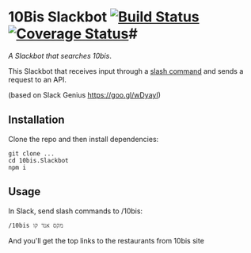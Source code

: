 # 10Bis Slackbot [![Build Status](https://secure.travis-ci.org/GuyKh/10bis.Slackbot.svg?branch=master)](https://travis-ci.org/GuyKh/10bis.Slackbot) [![Coverage Status](https://coveralls.io/repos/github/GuyKh/10bis.Slackbot/badge.svg?branch=master)](https://coveralls.io/github/GuyKh/10bis.Slackbot?branch=master)#

_A Slackbot that searches 10bis_.

This Slackbot that receives input through a [slash command](https://api.slack.com/slash-commands) and sends a request to an API.

(based on Slack Genius https://goo.gl/wDyayI)

## Installation

Clone the repo and then install dependencies:

    git clone ...
    cd 10bis.Slackbot
    npm i


## Usage

In Slack, send slash commands to /10bis:

    /10bis מקס אנד קו

And you'll get the top links to the restaurants from 10bis site
